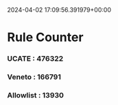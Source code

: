2024-04-02 17:09:56.391979+00:00
# Rule Counter 
 ### UCATE : 476322

 ### Veneto : 166791

 ### Allowlist : 13930
